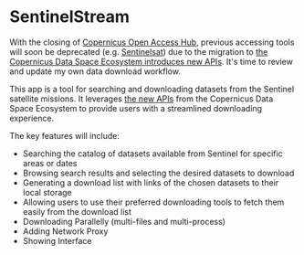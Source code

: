 # SentinelStream
With the closing of [Copernicus Open Access Hub](https://scihub.copernicus.eu/), previous accessing tools will soon be deprecated (e.g. [Sentinelsat](https://github.com/sentinelsat/sentinelsat)) due to the migration to [the Copernicus Data Space Ecosystem introduces new APIs](https://dataspace.copernicus.eu/news/2023-9-28-accessing-sentinel-mission-data-new-copernicus-data-space-ecosystem-apis). It's time to review and update my own data download workflow.

This app is a tool for searching and downloading datasets from the Sentinel satellite missions. It leverages [the new APIs](https://documentation.dataspace.copernicus.eu/APIs.html) from the Copernicus Data Space Ecosystem to provide users with a streamlined downloading experience.

The key features will include:
- Searching the catalog of datasets available from Sentinel for specific areas or dates
- Browsing search results and selecting the desired datasets to download
- Generating a download list with links of the chosen datasets to their local storage
- Allowing users to use their preferred downloading tools to fetch them easily from the download list
- Downloading Parallelly (multi-files and multi-process)
- Adding Network Proxy
- Showing Interface
